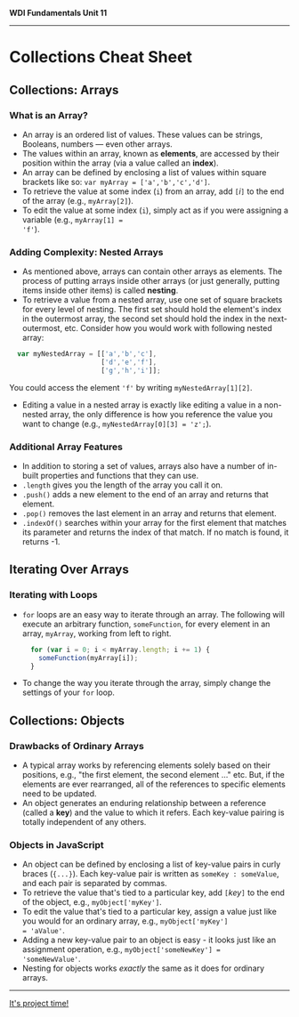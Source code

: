 **WDI Fundamentals Unit 11**

---

# Collections Cheat Sheet

## Collections: Arrays
### What is an Array?
  * An array is an ordered list of values. These values can be strings, Booleans,
  numbers — even other arrays.
  * The values within an array, known as **elements**, are accessed by their
  position within the array (via a value called an **index**).
  * An array can be defined by enclosing a list of values within square brackets
  like so: <code>var myArray = ['a','b','c','d']</code>.
  * To retrieve the value at some index (`i`) from an array, add `[`*i*`]` to the
  end of the array (e.g., `myArray[2]`).
  * To edit the value at some index (`i`), simply act as if you were assigning a
  variable (e.g., <code>myArray[1] = 'f'</code>).

### Adding Complexity: Nested Arrays
  * As mentioned above, arrays can contain other arrays as elements. The process of putting arrays inside other arrays (or just generally, putting items inside other items) is called **nesting**.
  * To retrieve a value from a nested array, use one set of square brackets for every level of nesting. The first set should hold the element's index in the outermost array, the second set should hold the index in the next-outermost, etc. Consider how you would work with following nested array:

  ```javascript
    var myNestedArray = [['a','b','c'],
                         ['d','e','f'],
                         ['g','h','i']];
  ```
  You could access the element `'f'` by writing `myNestedArray[1][2]`.
  * Editing a value in a nested array is exactly like editing a value in a non-nested array, the only difference is how you reference the value you want to change (e.g., <code>myNestedArray[0][3] = 'z';</code>).

### Additional Array Features
  * In addition to storing a set of values, arrays also have a number of in-built properties and functions that they can use.
  * `.length` gives you the length of the array you call it on.
  * `.push()` adds a new element to the end of an array and returns that element.
  * `.pop()` removes the last element in an array and returns that element.
  * `.indexOf()` searches within your array for the first element that matches its parameter and returns the index of that match. If no match is found, it returns -1.

## Iterating Over Arrays
### Iterating with Loops
  * `for` loops are an easy way to iterate through an array. The following will execute an arbitrary function, `someFunction`, for every element in an array, `myArray`, working from left to right.

    ```javascript
      for (var i = 0; i < myArray.length; i += 1) {
        someFunction(myArray[i]);
      }
    ```
  * To change the way you iterate through the array, simply change the settings of your `for` loop.

## Collections: Objects
### Drawbacks of Ordinary Arrays
  * A typical array works by referencing elements solely based on their positions, e.g., "the first element, the second element ..." etc. But, if the elements are ever rearranged, all of the references to specific elements need to be updated.
  * An object generates an enduring relationship between a reference (called a **key**) and the value to which it refers. Each key-value pairing is totally independent of any others.
### Objects in JavaScript
  * An object can be defined by enclosing a list of key-value pairs in curly braces (`{...}`). Each key-value pair is written as `someKey : someValue`, and each pair is separated by commas.
  * To retrieve the value that's tied to a particular key, add `[`*key*`]` to the end of the object, e.g., <code>myObject['myKey']</code>.
  * To edit the value that's tied to a particular key, assign a value just like you would for an ordinary array, e.g., <code>myObject['myKey'] = 'aValue'</code>.
  * Adding a new key-value pair to an object is easy - it looks just like an assignment operation, e.g., <code>myObject['someNewKey'] = 'someNewValue'</code>.
  * Nesting for objects works *exactly* the same as it does for ordinary arrays.

---
[It's project time!](12_assessment.md)

